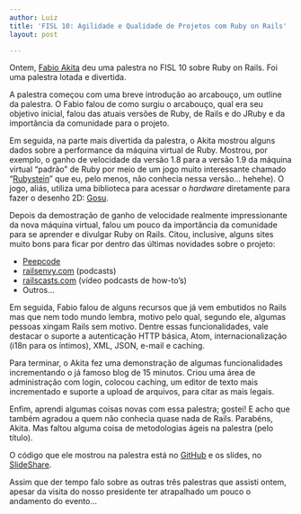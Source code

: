 ```yaml
---
author: Luiz
title: 'FISL 10: Agilidade e Qualidade de Projetos com Ruby on Rails'
layout: post

---
```

Ontem, [Fabio Akita][1] deu uma palestra no FISL 10 sobre Ruby on Rails. Foi uma palestra lotada e divertida.

A palestra começou com uma breve introdução ao arcabouço, um outline da palestra. O Fabio falou de como surgiu o arcabouço, qual era seu objetivo inicial, falou das atuais versões de Ruby, de Rails e do JRuby e da importância da comunidade para o projeto.

Em seguida, na parte mais divertida da palestra, o Akita mostrou alguns dados sobre a performance da máquina virtual de Ruby. Mostrou, por exemplo, o ganho de velocidade da versão 1.8 para a versão 1.9 da máquina virtual “padrão” de Ruby por meio de um jogo muito interessante chamado “[Rubystein][2]” que eu, pelo menos, não conhecia nessa versão… hehehe). O jogo, aliás, utiliza uma biblioteca para acessar o *hardware* diretamente para fazer o desenho 2D: [Gosu][3].

Depois da demostração de ganho de velocidade realmente impressionante da nova máquina virtual, falou um pouco da importância da comunidade para se aprender e divulgar Ruby on Rails. Citou, inclusive, alguns sites muito bons para ficar por dentro das últimas novidades sobre o projeto:

*   [Peepcode][4]
*   [railsenvy.com][5] (podcasts)
*   [railscasts.com][6] (vídeo podcasts de how-to’s)
*   Outros…

Em seguida, Fabio falou de alguns recursos que já vem embutidos no Rails mas que nem todo mundo lembra, motivo pelo qual, segundo ele, algumas pessoas xingam Rails sem motivo. Dentre essas funcionalidades, vale destacar o suporte a autenticação HTTP básica, Atom, internacionalização (i18n para os íntimos), XML, JSON, e-mail e caching.

Para terminar, o Akita fez uma demonstração de algumas funcionalidades incrementando o já famoso blog de 15 minutos. Criou uma área de administração com login, colocou caching, um editor de texto mais incrementado e suporte a upload de arquivos, para citar as mais legais.

Enfim, aprendi algumas coisas novas com essa palestra; gostei! E acho que também agradou a quem não conhecia quase nada de Rails. Parabéns, Akita. Mas faltou alguma coisa de metodologias ágeis na palestra (pelo título).

O código que ele mostrou na palestra está no [GitHub][7] e os slides, no [SlideShare][8].

Assim que der tempo falo sobre as outras três palestras que assisti ontem, apesar da visita do nosso presidente ter atrapalhado um pouco o andamento do evento… 














 [1]: http://akitaonrails.com
 [2]: http://github.com/FooBarWidget/rubystein/tree/master
 [3]: http://code.google.com/p/gosu/
 [4]: http://peepcode.com/
 [5]: http://railsenvy.com
 [6]: http://railscasts.com
 [7]: http://github.com/akitaonrails/fisl_10_demo/tree
 [8]: http://www.slideshare.net/akitaonrails/fisl-10





